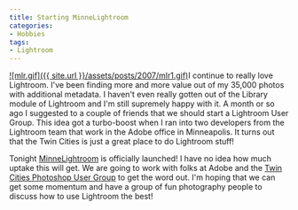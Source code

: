 ```yaml
---
title: Starting MinneLightroom
categories:
- Hobbies
tags:
- Lightroom
---
```


[![mlr.gif]({{ site.url }}/assets/posts/2007/mlr1.gif)](http://www.minnelightroom.com/)I continue to really love Lightroom. I've been finding more and more value out of my 35,000 photos with additional metadata. I haven't even really gotten out of the Library module of Lightroom and I'm still supremely happy with it.
A month or so ago I suggested to a couple of friends that we should start a Lightroom User Group. This idea got a turbo-boost when I ran into two developers from the Lightroom team that work in the Adobe office in Minneapolis. It turns out that the Twin Cities is just a great place to do Lightroom stuff!

Tonight [MinneLightroom](http://www.minnelightroom.com/) is officially launched! I have no idea how much uptake this will get. We are going to work with folks at Adobe and the [Twin Cities Photoshop User Group](http://www.photoshopusersgroup.com/twin_cities/) to get the word out. I'm hoping that we can get some momentum and have a group of fun photography people to discuss how to use Lightroom the best!
